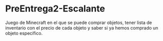 # PreEntrega2-Escalante
Juego de Minecraft en el que se puede comprar objetos, tener lista de inventario con el precio de cada objeto y saber si ya hemos comprado un objeto específico.
